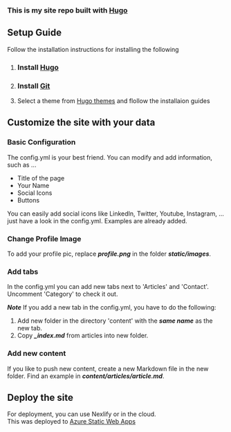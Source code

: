 ### This is my site repo built with [Hugo](https://gohugo.io/installation/)

 <!-- insert screenshot -->

## Setup Guide

Follow the installation instructions for installing the following
1. ### Install [Hugo](https://gohugo.io/installation/)
   
2. ### Install [Git](https://git-scm.com/book/en/v2/Getting-Started-Installing-Git)

3. Select a theme from [Hugo themes](https://themes.gohugo.io/) and flollow the installaion guides 

## Customize the site with your data

### Basic Configuration

The config.yml is your best friend. You can modify and add information, such as ...

- Title of the page
- Your Name
- Social Icons
- Buttons

You can easily add social icons like LinkedIn, Twitter, Youtube, Instagram, ... just have a look in the config.yml. Examples are already added.

### Change Profile Image

To add your profile pic, replace ***profile.png*** in the folder ***static/images***.

### Add tabs

In the config.yml you can add new tabs next to 'Articles' and 'Contact'. Uncomment 'Category' to check it out.

***Note***
If you add a new tab in the config.yml, you have to do the following:

1. Add new folder in the directory 'content' with the ***same name*** as the new tab.
2. Copy ***_index.md*** from articles into new folder.

### Add new content

If you like to push new content, create a new Markdown file in the new folder. Find an example in ***content/articles/article.md***.


## Deploy the site

For deployment, you can use Nexlify or in the cloud. <br>
This was deployed to [Azure Static Web Apps](https://azure.microsoft.com/en-us/products/app-service/static/)
